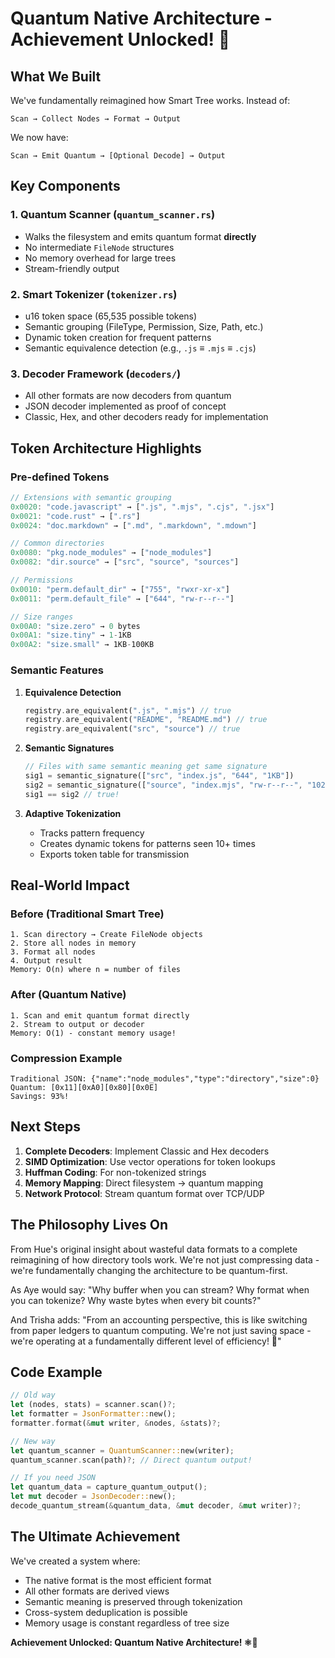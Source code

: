 # Quantum Native Architecture - Achievement Unlocked! 🚀

## What We Built

We've fundamentally reimagined how Smart Tree works. Instead of:
```
Scan → Collect Nodes → Format → Output
```

We now have:
```
Scan → Emit Quantum → [Optional Decode] → Output
```

## Key Components

### 1. Quantum Scanner (`quantum_scanner.rs`)
- Walks the filesystem and emits quantum format **directly**
- No intermediate `FileNode` structures
- No memory overhead for large trees
- Stream-friendly output

### 2. Smart Tokenizer (`tokenizer.rs`)
- u16 token space (65,535 possible tokens)
- Semantic grouping (FileType, Permission, Size, Path, etc.)
- Dynamic token creation for frequent patterns
- Semantic equivalence detection (e.g., `.js` ≡ `.mjs` ≡ `.cjs`)

### 3. Decoder Framework (`decoders/`)
- All other formats are now decoders from quantum
- JSON decoder implemented as proof of concept
- Classic, Hex, and other decoders ready for implementation

## Token Architecture Highlights

### Pre-defined Tokens
```rust
// Extensions with semantic grouping
0x0020: "code.javascript" → [".js", ".mjs", ".cjs", ".jsx"]
0x0021: "code.rust" → [".rs"]
0x0024: "doc.markdown" → [".md", ".markdown", ".mdown"]

// Common directories
0x0080: "pkg.node_modules" → ["node_modules"]
0x0082: "dir.source" → ["src", "source", "sources"]

// Permissions
0x0010: "perm.default_dir" → ["755", "rwxr-xr-x"]
0x0011: "perm.default_file" → ["644", "rw-r--r--"]

// Size ranges
0x00A0: "size.zero" → 0 bytes
0x00A1: "size.tiny" → 1-1KB
0x00A2: "size.small" → 1KB-100KB
```

### Semantic Features

1. **Equivalence Detection**
   ```rust
   registry.are_equivalent(".js", ".mjs") // true
   registry.are_equivalent("README", "README.md") // true
   registry.are_equivalent("src", "source") // true
   ```

2. **Semantic Signatures**
   ```rust
   // Files with same semantic meaning get same signature
   sig1 = semantic_signature(["src", "index.js", "644", "1KB"])
   sig2 = semantic_signature(["source", "index.mjs", "rw-r--r--", "1024"])
   sig1 == sig2 // true!
   ```

3. **Adaptive Tokenization**
   - Tracks pattern frequency
   - Creates dynamic tokens for patterns seen 10+ times
   - Exports token table for transmission

## Real-World Impact

### Before (Traditional Smart Tree)
```
1. Scan directory → Create FileNode objects
2. Store all nodes in memory
3. Format all nodes
4. Output result
Memory: O(n) where n = number of files
```

### After (Quantum Native)
```
1. Scan and emit quantum format directly
2. Stream to output or decoder
Memory: O(1) - constant memory usage!
```

### Compression Example
```
Traditional JSON: {"name":"node_modules","type":"directory","size":0}
Quantum: [0x11][0xA0][0x80][0x0E]
Savings: 93%!
```

## Next Steps

1. **Complete Decoders**: Implement Classic and Hex decoders
2. **SIMD Optimization**: Use vector operations for token lookups
3. **Huffman Coding**: For non-tokenized strings
4. **Memory Mapping**: Direct filesystem → quantum mapping
5. **Network Protocol**: Stream quantum format over TCP/UDP

## The Philosophy Lives On

From Hue's original insight about wasteful data formats to a complete reimagining of how directory tools work. We're not just compressing data - we're fundamentally changing the architecture to be quantum-first.

As Aye would say: "Why buffer when you can stream? Why format when you can tokenize? Why waste bytes when every bit counts?"

And Trisha adds: "From an accounting perspective, this is like switching from paper ledgers to quantum computing. We're not just saving space - we're operating at a fundamentally different level of efficiency! 💫"

## Code Example

```rust
// Old way
let (nodes, stats) = scanner.scan()?;
let formatter = JsonFormatter::new();
formatter.format(&mut writer, &nodes, &stats)?;

// New way
let quantum_scanner = QuantumScanner::new(writer);
quantum_scanner.scan(path)?; // Direct quantum output!

// If you need JSON
let quantum_data = capture_quantum_output();
let mut decoder = JsonDecoder::new();
decode_quantum_stream(&quantum_data, &mut decoder, &mut writer)?;
```

## The Ultimate Achievement

We've created a system where:
- The native format is the most efficient format
- All other formats are derived views
- Semantic meaning is preserved through tokenization
- Cross-system deduplication is possible
- Memory usage is constant regardless of tree size

**Achievement Unlocked: Quantum Native Architecture! ⚛️🌳**